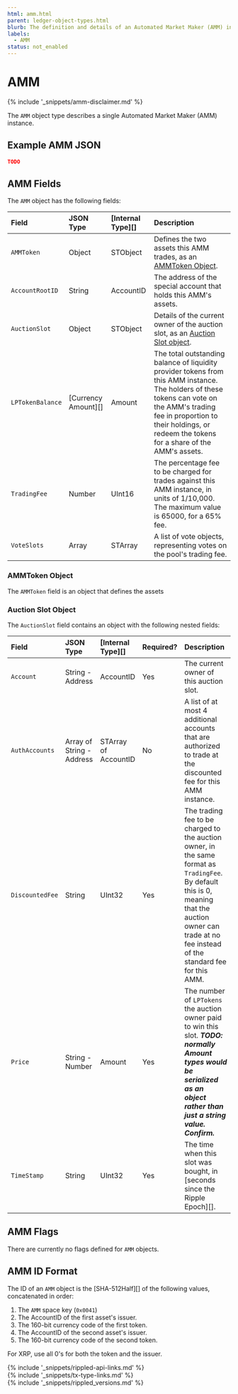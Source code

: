 ```yaml
---
html: amm.html
parent: ledger-object-types.html
blurb: The definition and details of an Automated Market Maker (AMM) instance.
labels:
  - AMM
status: not_enabled
---
```

# AMM

{% include '_snippets/amm-disclaimer.md' %}

The `AMM` object type describes a single Automated Market Maker (AMM) instance.


## Example AMM JSON

```json
TODO
```

## AMM Fields

The `AMM` object has the following fields:

| Field            | JSON Type           | [Internal Type][] | Description  |
|:-----------------|:--------------------|:------------------|:-------------|
| `AMMToken`       | Object              | STObject          | Defines the two assets this AMM trades, as an [AMMToken Object](#ammtoken-object). |
| `AccountRootID`  | String              | AccountID         | The address of the special account that holds this AMM's assets. |
| `AuctionSlot`    | Object              | STObject          | Details of the current owner of the auction slot, as an [Auction Slot object](#auction-slot-object). |
| `LPTokenBalance` | [Currency Amount][] | Amount            | The total outstanding balance of liquidity provider tokens from this AMM instance. The holders of these tokens can vote on the AMM's trading fee in proportion to their holdings, or redeem the tokens for a share of the AMM's assets. |
| `TradingFee`     | Number              | UInt16            | The percentage fee to be charged for trades against this AMM instance, in units of 1/10,000. The maximum value is 65000, for a 65% fee. |
| `VoteSlots`      | Array               | STArray           | A list of vote objects, representing votes on the pool's trading fee. |

### AMMToken Object

The `AMMToken` field is an object that defines the assets

### Auction Slot Object

The `AuctionSlot` field contains an object with the following nested fields:

| Field           | JSON Type                 | [Internal Type][]    | Required? | Description |
|:----------------|:--------------------------|:---------------------|:----------|:--|
| `Account`       | String - Address          | AccountID            | Yes       | The current owner of this auction slot. |
| `AuthAccounts`  | Array of String - Address | STArray of AccountID | No        | A list of at most 4 additional accounts that are authorized to trade at the discounted fee for this AMM instance. |
| `DiscountedFee` | String                    | UInt32               | Yes       | The trading fee to be charged to the auction owner, in the same format as `TradingFee`. By default this is 0, meaning that the auction owner can trade at no fee instead of the standard fee for this AMM. |
| `Price`         | String - Number           | Amount               | Yes       | The number of `LPTokens` the auction owner paid to win this slot. ***TODO: normally Amount types would be serialized as an object rather than just a string value. Confirm.*** |
| `TimeStamp`     | String                    | UInt32               | Yes       | The time when this slot was bought, in [seconds since the Ripple Epoch][]. |

## AMM Flags

There are currently no flags defined for `AMM` objects.

## AMM ID Format

The ID of an `AMM` object is the [SHA-512Half][] of the following values, concatenated in order:

1. The `AMM` space key (`0x0041`)
0. The AccountID of the first asset's issuer.
0. The 160-bit currency code of the first token.
0. The AccountID of the second asset's issuer.
0. The 160-bit currency code of the second token.

For XRP, use all 0's for both the token and the issuer.

<!--{# common link defs #}-->
{% include '_snippets/rippled-api-links.md' %}			
{% include '_snippets/tx-type-links.md' %}			
{% include '_snippets/rippled_versions.md' %}
